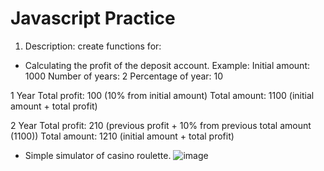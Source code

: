 # Javascript Practice

1. Description: create functions for:
+ Calculating the profit of the deposit account.
Example:
Initial amount: 1000
Number of years: 2
Percentage of year: 10

1 Year
Total profit: 100 (10% from initial amount)
Total amount: 1100 (initial amount + total profit)

2 Year
Total profit: 210 (previous profit + 10% from previous total amount (1100))
Total amount: 1210 (initial amount + total profit)


+ Simple simulator of casino roulette. 
![image](https://user-images.githubusercontent.com/87691625/178933288-ad60755a-42a0-402e-be07-dd6727b4f6d9.png)
